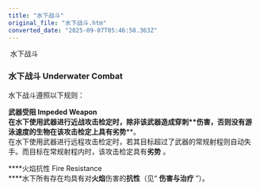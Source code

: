 ```yaml
---
title: "水下战斗"
original_file: "水下战斗.htm"
converted_date: "2025-09-07T05:46:58.363Z"
---
```


﻿ 水下战斗  

### 水下战斗 Underwater Combat

水下战斗遵照以下规则：

****武器受阻 Impeded Weapon**  
**在水下使用武器进行近战攻击检定时，除非该武器造成**穿刺**伤害，否则没有****游泳速度****的生物在该攻击检定上具有****劣势****。  
在水下使用武器进行远程攻击检定时，若其目标超过了武器的常规射程则自动失手。而目标在常规射程内时，该攻击检定具有****劣势**** 。

****火焰抗性 Fire Resistance  
****水下所有存在均具有对**火焰**伤害的**抗性**（见“ **伤害与治疗** ”）。